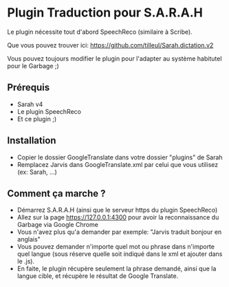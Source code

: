 ﻿Plugin Traduction pour S.A.R.A.H
================================================================================

Le plugin nécessite tout d'abord SpeechReco (similaire à Scribe).

Que vous pouvez trouver ici: https://github.com/tilleul/Sarah.dictation.v2

Vous pouvez toujours modifier le plugin pour l'adapter au système habitutel pour le Garbage ;)

Prérequis
---------
- Sarah v4
- Le plugin SpeechReco
- Et ce plugin ;)

Installation
------------
- Copier le dossier GoogleTranslate dans votre dossier "plugins" de Sarah
- Remplacez Jarvis dans GoogleTranslate.xml par celui que vous utilisez (ex: Sarah, ...)

Comment ça marche ?
--------------------------
- Démarrez S.A.R.A.H (ainsi que le serveur https du plugin SpeechReco)
- Allez sur la page https://127.0.0.1:4300 pour avoir la reconnaissance du Garbage via Google Chrome
- Vous n'avez plus qu'a demander par exemple: "Jarvis traduit bonjour en anglais"
- Vous pouvez demander n'importe quel mot ou phrase dans n'importe quel langue (sous réserve quelle soit indiqué dans le xml et ajouter dans le .js).
- En faite, le plugin récupère seulement la phrase demandé, ainsi que la langue cible, et récupère le résultat de Google Translate.